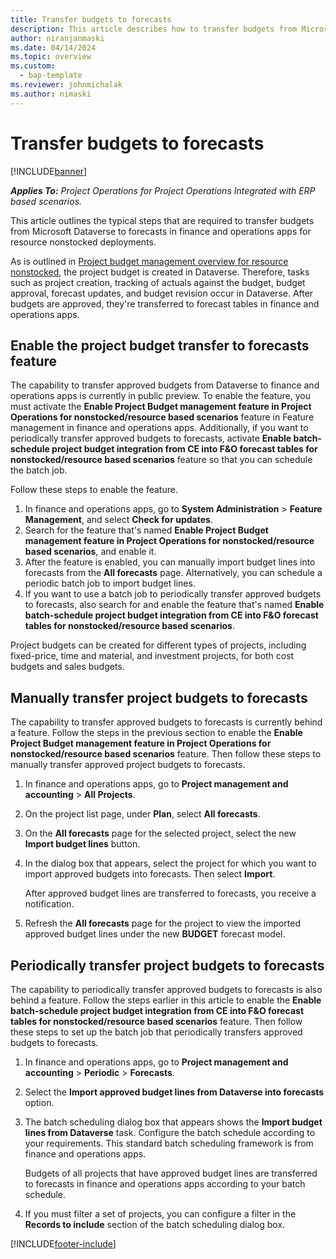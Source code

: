 ```yaml
---
title: Transfer budgets to forecasts
description: This article describes how to transfer budgets from Microsoft Dataverse to forecasts in finance and operations apps for resource nonstocked deployments. 
author: niranjanmaski
ms.date: 04/14/2024
ms.topic: overview
ms.custom: 
  - bap-template
ms.reviewer: johnmichalak
ms.author: nimaski
---
```


# Transfer budgets to forecasts

[!INCLUDE[banner](../includes/banner.md)]

_**Applies To:** Project Operations for Project Operations Integrated with ERP based scenarios._

This article outlines the typical steps that are required to transfer budgets from Microsoft Dataverse to forecasts in finance and operations apps for resource nonstocked deployments.

As is outlined in [Project budget management overview for resource nonstocked](project-budget-management-overview-res-non-stocked.md), the project budget is created in Dataverse. Therefore, tasks such as project creation, tracking of actuals against the budget, budget approval, forecast updates, and budget revision occur in Dataverse. After budgets are approved, they're transferred to forecast tables in finance and operations apps.

## Enable the project budget transfer to forecasts feature

The capability to transfer approved budgets from Dataverse to finance and operations apps is currently in public preview. To enable the feature, you must activate the **Enable Project Budget management feature in Project Operations for nonstocked/resource based scenarios** feature in Feature management in finance and operations apps. Additionally, if you want to periodically transfer approved budgets to forecasts, activate **Enable batch-schedule project budget integration from CE into F&O forecast tables for nonstocked/resource based scenarios** feature so that you can schedule the batch job.

Follow these steps to enable the feature.

1. In finance and operations apps, go to **System Administration** \> **Feature Management**, and select **Check for updates**.
1. Search for the feature that's named **Enable Project Budget management feature in Project Operations for nonstocked/resource based scenarios**, and enable it.
1. After the feature is enabled, you can manually import budget lines into forecasts from the **All forecasts** page. Alternatively, you can schedule a periodic batch job to import budget lines.
1. If you want to use a batch job to periodically transfer approved budgets to forecasts, also search for and enable the feature that's named **Enable batch-schedule project budget integration from CE into F&O forecast tables for nonstocked/resource based scenarios**.

Project budgets can be created for different types of projects, including fixed-price, time and material, and investment projects, for both cost budgets and sales budgets.

## Manually transfer project budgets to forecasts

The capability to transfer approved budgets to forecasts is currently behind a feature. Follow the steps in the previous section to enable the **Enable Project Budget management feature in Project Operations for nonstocked/resource based scenarios** feature. Then follow these steps to manually transfer approved project budgets to forecasts.

1. In finance and operations apps, go to **Project management and accounting** \> **All Projects**.
1. On the project list page, under **Plan**, select **All forecasts**.
1. On the **All forecasts** page for the selected project, select the new **Import budget lines** button.
1. In the dialog box that appears, select the project for which you want to import approved budgets into forecasts. Then select **Import**.

    After approved budget lines are transferred to forecasts, you receive a notification.

1. Refresh the **All forecasts** page for the project to view the imported approved budget lines under the new **BUDGET** forecast model.

## Periodically transfer project budgets to forecasts

The capability to periodically transfer approved budgets to forecasts is also behind a feature. Follow the steps earlier in this article to enable the **Enable batch-schedule project budget integration from CE into F&O forecast tables for nonstocked/resource based scenarios** feature. Then follow these steps to set up the batch job that periodically transfers approved budgets to forecasts.

1. In finance and operations apps, go to **Project management and accounting** \> **Periodic** \> **Forecasts**.
1. Select the **Import approved budget lines from Dataverse into forecasts** option.
1. The batch scheduling dialog box that appears shows the **Import budget lines from Dataverse** task. Configure the batch schedule according to your requirements. This standard batch scheduling framework is from finance and operations apps.

    Budgets of all projects that have approved budget lines are transferred to forecasts in finance and operations apps according to your batch schedule.

1. If you must filter a set of projects, you can configure a filter in the **Records to include** section of the batch scheduling dialog box.

[!INCLUDE[footer-include](../includes/footer-banner.md)]
